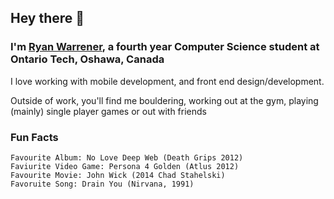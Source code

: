 ## Hey there 👋

### I'm [Ryan Warrener](https://warrenwarrens.github.io/), a fourth year Computer Science student at Ontario Tech, Oshawa, Canada

I love working with mobile development, and front end design/development. 

Outside of work, you'll find me bouldering, working out at the gym, playing (mainly) single player games or out with friends

### Fun Facts

```
Favourite Album: No Love Deep Web (Death Grips 2012)
Faviurite Video Game: Persona 4 Golden (Atlus 2012)
Favourite Movie: John Wick (2014 Chad Stahelski)
Favoruite Song: Drain You (Nirvana, 1991)
```

<!--
**WarrenWarrens/WarrenWarrens** is a ✨ _special_ ✨ repository because its `README.md` (this file) appears on your GitHub profile.

Here are some ideas to get you started:

- 🔭 I’m currently working on ...
- 🌱 I’m currently learning ...
- 👯 I’m looking to collaborate on ...
- 🤔 I’m looking for help with ...
- 💬 Ask me about ...
- 📫 How to reach me: ...
- 😄 Pronouns: ...
- ⚡ Fun fact: ...
-->
